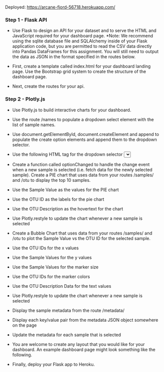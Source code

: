 Deployed:  https://arcane-fjord-56718.herokuapp.com/

### Step 1 - Flask API

* Use Flask to design an API for your dataset and to serve the HTML and JavaScript required for your dashboard page. 
*Note: We recommend using the sqlite database file and SQLAlchemy inside of your Flask application code, but you are permitted to read the CSV data directly into Pandas DataFrames for this assignment. You will still need to output the data as JSON in the format specified in the routes below.

* First, create a template called index.html for your dashboard landing page. Use the Bootstrap grid system to create the structure of the dashboard page.
* Next, create the routes for your api.

### Step 2 - Plotly.js

* Use Plotly.js to build interactive charts for your dashboard.

* Use the route /names to populate a dropdown select element with the list of sample names.

* Use document.getElementById, document.createElement and append to populate the create option elements and append them to the dropdown selector.
* Use the following HTML tag for the dropdown selector
  <select id="selDataset" onchange="optionChanged(this.value)"></select>

* Create a function called optionChanged to handle the change event when a new sample is selected (i.e. fetch data for the newly selected sample).
Create a PIE chart that uses data from your routes /samples/<sample> and /otu to display the top 10 samples.

* Use the Sample Value as the values for the PIE chart
* Use the OTU ID as the labels for the pie chart
* Use the OTU Description as the hovertext for the chart
* Use Plotly.restyle to update the chart whenever a new sample is selected

* Create a Bubble Chart that uses data from your routes /samples/<sample> and /otu to plot the Sample Value vs the OTU ID for the selected sample.

* Use the OTU IDs for the x values
* Use the Sample Values for the y values
* Use the Sample Values for the marker size
* Use the OTU IDs for the marker colors
* Use the OTU Description Data for the text values
* Use Plotly.restyle to update the chart whenever a new sample is selected

* Display the sample metadata from the route /metadata/<sample>
* Display each key/value pair from the metadata JSON object somewhere on the page
* Update the metadata for each sample that is selected

* You are welcome to create any layout that you would like for your dashboard. An example dashboard page might look something like the following.

* Finally, deploy your Flask app to Heroku.





